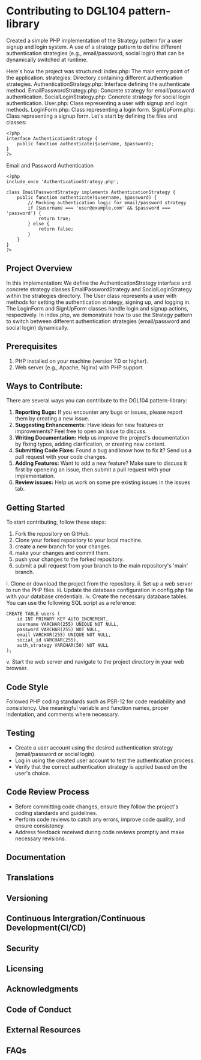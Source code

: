 # Contributing to DGL104 pattern-library
Created a simple PHP implementation of the Strategy pattern for a user signup and login system. A use of a strategy pattern to define different authentication strategies (e.g., email/password, social login) that can be dynamically switched at runtime.

Here's how the project was structured:
index.php: The main entry point of the application.
strategies: Directory containing different authentication strategies.
AuthenticationStrategy.php: Interface defining the authenticate method.
EmailPasswordStrategy.php: Concrete strategy for email/password authentication.
SocialLoginStrategy.php: Concrete strategy for social login authentication.
User.php: Class representing a user with signup and login methods.
LoginForm.php: Class representing a login form.
SignUpForm.php: Class representing a signup form.
Let's start by defining the files and classes:

```
<?php
interface AuthenticationStrategy {
    public function authenticate($username, $password);
}
?>
```

Email and Password Authentication

```
<?php
include_once 'AuthenticationStrategy.php';

class EmailPasswordStrategy implements AuthenticationStrategy {
    public function authenticate($username, $password) {
        // Mocking authentication logic for email/password strategy
        if ($username === 'user@example.com' && $password === 'password') {
            return true;
        } else {
            return false;
        }
    }
}
?>
```

## Project Overview  
In this implementation:
We define the AuthenticationStrategy interface and concrete strategy classes EmailPasswordStrategy and SocialLoginStrategy within the strategies directory.
The User class represents a user with methods for setting the authentication strategy, signing up, and logging in.
The LoginForm and SignUpForm classes handle login and signup actions, respectively.
In index.php, we demonstrate how to use the Strategy pattern to switch between different authentication strategies (email/password and social login) dynamically.

## Prerequisites  
1. PHP installed on your machine (version 7.0 or higher).
2. Web server (e.g., Apache, Nginx) with PHP support.

## Ways to Contribute:  
There are several ways you can contribute to the DGL104 pattern-library:  

1. **Reporting Bugs:** If you encounter any bugs or issues, please report them by creating a new issue.  
2. **Suggesting Enhancements:** Have ideas for new features or improvements? Feel free to open an issue to discuss.
3. **Writing Documentation:** Help us improve the project's documentation by fixing typos, adding clarification, or creating new content.
4. **Submitting Code Fixes:** Found a bug and know how to fix it? Send us a pull request with your code changes.
5. **Adding Features:** Want to add a new feature? Make sure to discuss it first by openeing an issue, then submit a pull request with your implementation.
6. **Review issues:** Help us work on some pre existing issues in the issues tab.

## Getting Started  
To start contributing, follow these steps:  
1. Fork the repository on GitHub.
2. Clone your forked repository to your local machine.
3. create a new branch for your changes.
4. make your changes and commit them.
5. push your changes to the forked repository.
6. submit a pull request from your branch to the main repository's 'main' branch.

i. Clone or download the project from the repository.
ii. Set up a web server to run the PHP files.
iii. Update the database configuration in config.php file with your database credentials.
iv. Create the necessary database tables. You can use the following SQL script as a reference:

```
CREATE TABLE users (
    id INT PRIMARY KEY AUTO_INCREMENT,
    username VARCHAR(255) UNIQUE NOT NULL,
    password VARCHAR(255) NOT NULL,
    email VARCHAR(255) UNIQUE NOT NULL,
    social_id VARCHAR(255),
    auth_strategy VARCHAR(50) NOT NULL
);
```
v. Start the web server and navigate to the project directory in your web browser.

## Code Style  
Followed PHP coding standards such as PSR-12 for code readability and consistency. Use meaningful variable and function names, proper indentation, and comments where necessary.

## Testing  
* Create a user account using the desired authentication strategy (email/password or social login).
* Log in using the created user account to test the authentication process.
* Verify that the correct authentication strategy is applied based on the user's choice.

## Code Review Process  
* Before committing code changes, ensure they follow the project's coding standards and guidelines.
* Perform code reviews to catch any errors, improve code quality, and ensure consistency.
* Address feedback received during code reviews promptly and make necessary revisions.

## Documentation  

## Translations  

## Versioning

## Continuous Intergration/Continuous Development(CI/CD)

## Security

## Licensing  

## Acknowledgments

## Code of Conduct 

## External Resources

## FAQs


